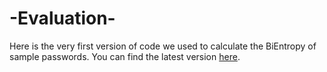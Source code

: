 # -Evaluation-

Here is the very first version of code we used to calculate the BiEntropy of sample passwords. You can find the latest version [here](https://github.com/ryanamannion/gtown-passwords/tree/main/evaluation).
